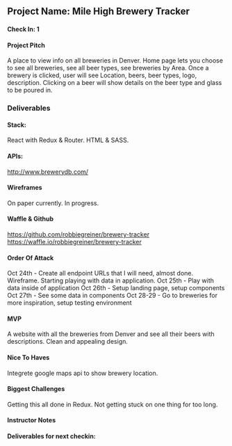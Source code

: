 ## Project Name: Mile High Brewery Tracker

#### Check In: 1

#### Project Pitch

A place to view info on all breweries in Denver. Home page lets you choose to see all breweries, see all beer types, see breweries by Area.  Once a brewery is clicked, user will see Location, beers, beer types, logo, description. Clicking on a beer will show details on the beer type and glass to be poured in.

### Deliverables

#### Stack:

React with Redux & Router.  HTML & SASS.

#### APIs:

http://www.brewerydb.com/

#### Wireframes

On paper currently.  In progress.

#### Waffle & Github

https://github.com/robbiegreiner/brewery-tracker
https://waffle.io/robbiegreiner/brewery-tracker

#### Order Of Attack
Oct 24th - Create all endpoint URLs that I will need, almost done. Wireframe.  Starting playing with data in application.
Oct 25th - Play with data inside of application
Oct 26th - Setup landing page, setup components
Oct 27th - See some data in components
Oct 28-29 - Go to breweries for more inspiration, setup testing environment



#### MVP
A website with all the breweries from Denver and see all their beers with descriptions.
Clean and appealing design.

#### Nice To Haves
Integrete google maps api to show brewery location.

#### Biggest Challenges
Getting this all done in Redux.
Not getting stuck on one thing for too long.

#### Instructor Notes

#### Deliverables for next checkin:

